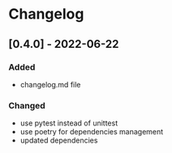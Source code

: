 # Changelog


## [0.4.0] - 2022-06-22

### Added

- changelog.md file

### Changed

- use pytest instead of unittest
- use poetry for dependencies management
- updated dependencies
